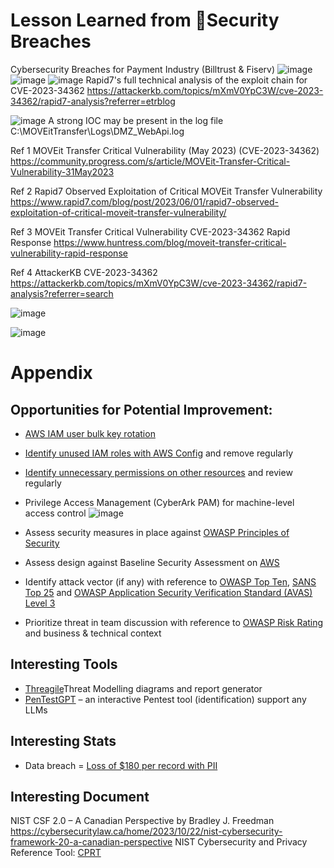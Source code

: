 # Lesson Learned from Security Breaches
Cybersecurity Breaches for Payment Industry (Billtrust &amp; Fiserv)
![image](https://github.com/liam-ng/fluffy-computing-machine/assets/90180576/38f20222-9e3b-48f7-9af2-760c88dfe34e)
![image](https://github.com/liam-ng/fluffy-computing-machine/assets/90180576/b9e0a603-aceb-450d-b606-30a890362ad5)
![image](https://github.com/liam-ng/fluffy-computing-machine/assets/90180576/7e4f0cae-fa63-4192-95af-ac7d83d9c634)
Rapid7's full technical analysis of the exploit chain for CVE-2023-34362 https://attackerkb.com/topics/mXmV0YpC3W/cve-2023-34362/rapid7-analysis?referrer=etrblog

![image](https://github.com/liam-ng/fluffy-computing-machine/assets/90180576/3b7c11c8-d3cc-4699-9234-4f38b8121d31)
A strong IOC may be present in the log file C:\MOVEitTransfer\Logs\DMZ_WebApi.log

Ref 1 MOVEit Transfer Critical Vulnerability (May 2023) (CVE-2023-34362) https://community.progress.com/s/article/MOVEit-Transfer-Critical-Vulnerability-31May2023

Ref 2 Rapid7 Observed Exploitation of Critical MOVEit Transfer Vulnerability https://www.rapid7.com/blog/post/2023/06/01/rapid7-observed-exploitation-of-critical-moveit-transfer-vulnerability/

Ref 3 MOVEit Transfer Critical Vulnerability CVE-2023-34362 Rapid Response https://www.huntress.com/blog/moveit-transfer-critical-vulnerability-rapid-response

Ref 4 AttackerKB CVE-2023-34362 https://attackerkb.com/topics/mXmV0YpC3W/cve-2023-34362/rapid7-analysis?referrer=search

![image](https://github.com/liam-ng/fluffy-computing-machine/assets/90180576/82dbe3b4-c7a9-40f8-a201-ad9ef973337f)

![image](https://github.com/liam-ng/fluffy-computing-machine/assets/90180576/8d7c1f24-b68c-4e64-ac04-78734b4dea37)


# Appendix 
## Opportunities for Potential Improvement:

- [AWS IAM user bulk key rotation](https://docs.aws.amazon.com/prescriptive-guidance/latest/patterns/automatically-rotate-iam-user-access-keys-at-scale-with-aws-organizations-and-aws-secrets-manager.html)

- [Identify unused IAM roles with AWS Config](https://aws.amazon.com/blogs/security/continuously-monitor-unused-iam-roles-aws-config/) and remove regularly

- [Identify unnecessary permissions on other resources](https://aws.amazon.com/blogs/security/automate-analyzing-permissions-using-iam-access-advisor/) and review regularly

- Privilege Access Management (CyberArk PAM) for machine-level access control
![image](https://github.com/liam-ng/fluffy-computing-machine/assets/90180576/2b5d667c-8e3e-4a7d-9d5b-da1e1993b311)

- Assess security measures in place against [OWASP Principles of Security](https://owasp.org/www-project-developer-guide/draft/04-foundations/03-security-principles)
- Assess design against Baseline Security Assessment on [AWS](https://github.com/aws-solutions-library-samples/guidance-for-baseline-security-assessment-on-aws)
- Identify attack vector (if any) with reference to [OWASP Top Ten](https://owasp.org/www-project-top-ten/), [SANS Top 25](https://www.sans.org/top25-software-errors) and [OWASP Application Security Verification Standard (AVAS) Level 3](https://github.com/OWASP/ASVS)
- Prioritize threat in team discussion with reference to [OWASP Risk Rating](https://owasp.org/www-community/OWASP_Risk_Rating_Methodology) and business & technical context

## Interesting Tools
- [Threagile](https://threagile.io/)Threat Modelling diagrams and report generator
- [PenTestGPT](https://github.com/GreyDGL/PentestGPT) – an interactive Pentest tool (identification) support any LLMs

## Interesting Stats
- Data breach = [Loss of $180 per record with PII](https://purplesec.us/resources/cyber-security-statistics/)

## Interesting Document
NIST CSF 2.0 – A Canadian Perspective by Bradley J. Freedman https://cybersecuritylaw.ca/home/2023/10/22/nist-cybersecurity-framework-20-a-canadian-perspective
NIST Cybersecurity and Privacy Reference Tool: [CPRT](https://csrc.nist.gov/projects/cprt)
